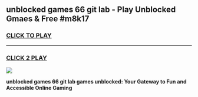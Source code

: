 
## unblocked games 66 git lab - Play Unblocked Gmaes & Free #m8k17
<h3>
<a href="https://premium.freeplayer.one?title=unblocked_games_66_git_lab&ref=01M">CLICK TO PLAY</a></h3>
<hr>

<h3>
<a href="https://premium.freeplayer.one?title=unblocked_games_66_git_lab&ref=01M">CLICK 2 PLAY</a>
  
</h3>

<a href="https://premium.freeplayer.one?title=unblocked_games_66_git_lab&ref=01M"><img src="https://clearcache.store/games.png"></a>


**unblocked games 66 git lab games unblocked: Your Gateway to Fun and Accessible Online Gaming**
